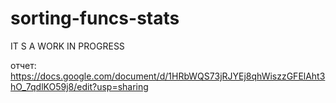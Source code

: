 # sorting-funcs-stats
IT S A WORK IN PROGRESS

отчет: https://docs.google.com/document/d/1HRbWQS73jRJYEj8qhWiszzGFElAht3hO_7qdlKO59j8/edit?usp=sharing